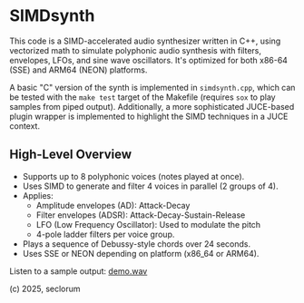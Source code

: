 # SIMDsynth

This code is a SIMD-accelerated audio synthesizer written in C++, using vectorized math to simulate polyphonic audio synthesis with filters, envelopes, LFOs, and sine wave oscillators. It's optimized for both x86-64 (SSE) and ARM64 (NEON) platforms.

A basic "C" version of the synth is implemented in `simdsynth.cpp`, which can be tested with the `make test` target of the Makefile (requires `sox` to play samples from piped output). Additionally, a more sophisticated JUCE-based plugin wrapper is implemented to highlight the SIMD techniques in a JUCE context.

## High-Level Overview

- Supports up to 8 polyphonic voices (notes played at once).
- Uses SIMD to generate and filter 4 voices in parallel (2 groups of 4).
- Applies:
  - Amplitude envelopes (AD): Attack-Decay
  - Filter envelopes (ADSR): Attack-Decay-Sustain-Release
  - LFO (Low Frequency Oscillator): Used to modulate the pitch
  - 4-pole ladder filters per voice group.
- Plays a sequence of Debussy-style chords over 24 seconds.
- Uses SSE or NEON depending on platform (x86_64 or ARM64).

Listen to a sample output: [demo.wav](demo.wav)

(c) 2025, seclorum
